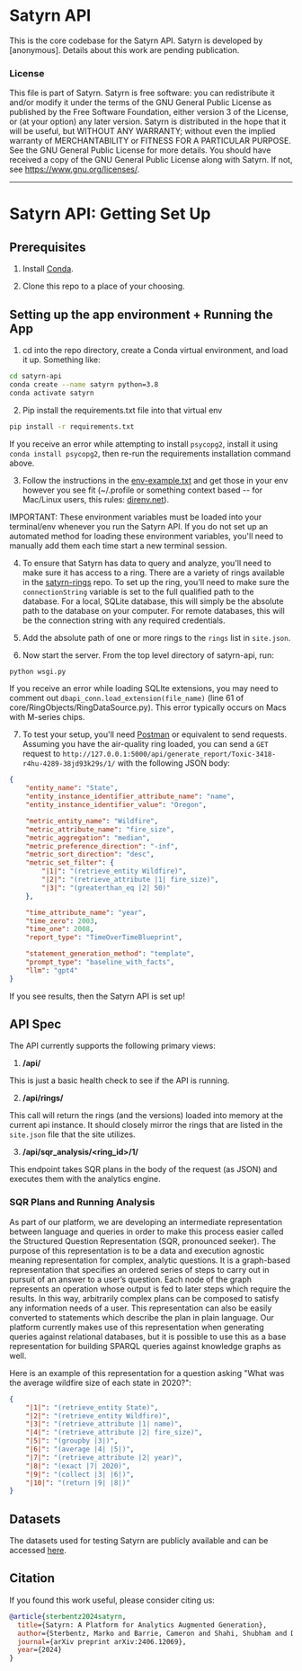 # Satyrn API

This is the core codebase for the Satyrn API. Satyrn is developed by [anonymous]. Details about this work are pending publication.

### License

This file is part of Satyrn.
Satyrn is free software: you can redistribute it and/or modify it under 
the terms of the GNU General Public License as published by the Free Software Foundation, 
either version 3 of the License, or (at your option) any later version.
Satyrn is distributed in the hope that it will be useful, but WITHOUT ANY WARRANTY; 
without even the implied warranty of MERCHANTABILITY or FITNESS FOR A PARTICULAR PURPOSE. 
See the GNU General Public License for more details.
You should have received a copy of the GNU General Public License along with Satyrn. 
If not, see <https://www.gnu.org/licenses/>.

-----------

# Satyrn API: Getting Set Up
## Prerequisites
1. Install [Conda](https://conda.io/projects/conda/en/latest/user-guide/install/index.html).

2. Clone this repo to a place of your choosing.


## Setting up the app environment + Running the App
1. cd into the repo directory, create a Conda virtual environment, and load it up. Something like:
```bash
cd satyrn-api
conda create --name satyrn python=3.8
conda activate satyrn
```

2. Pip install the requirements.txt file into that virtual env
```bash
pip install -r requirements.txt
```
If you receive an error while attempting to install `psycopg2`, install it using `conda install psycopg2`, then re-run the requirements installation command above.

3. Follow the instructions in the [env-example.txt](env-example.txt) and get those in your env however you see fit (~/.profile or something context based -- for Mac/Linux users, this rules: [direnv.net](https://direnv.net)).

IMPORTANT: These environment variables must be loaded into your terminal/env whenever you run the Satyrn API. If you do not set up an automated method for loading these environment variables, you'll need to manually add them each time start a new terminal session.

4. To ensure that Satyrn has data to query and analyze, you'll need to make sure it has access to a ring. There are a variety of rings available in the [satyrn-rings](satyrn-rings/) repo.
To set up the ring, you'll need to make sure the `connectionString` variable is set to the full qualified path to the database. For a local, SQLite database, this will simply be the absolute path to the database on your computer. For remote databases, this will be the connection string with any required credentials.

5. Add the absolute path of one or more rings to the `rings` list in `site.json`.

6. Now start the server. From the top level directory of satyrn-api, run:
```bash
python wsgi.py
```
If you receive an error while loading SQLIte extensions, you may need to comment out `dbapi_conn.load_extension(file_name)` (line 61 of core/RingObjects/RingDataSource.py). This error typically occurs on Macs with M-series chips.

7. To test your setup, you'll need [Postman](https://www.postman.com/downloads/) or equivalent to send requests. Assuming you have the air-quality ring loaded, you can send a `GET` request to `http://127.0.0.1:5000/api/generate_report/Toxic-3418-r4hu-4289-38jd93k29s/1/` with the following JSON body:
```json
{
    "entity_name": "State",
    "entity_instance_identifier_attribute_name": "name",
    "entity_instance_identifier_value": "Oregon",

    "metric_entity_name": "Wildfire",
    "metric_attribute_name": "fire_size",
    "metric_aggregation": "median",
    "metric_preference_direction": "-inf",
    "metric_sort_direction": "desc",
    "metric_set_filter": {
        "|1|": "(retrieve_entity Wildfire)",
        "|2|": "(retrieve_attribute |1| fire_size)",
        "|3|": "(greaterthan_eq |2| 50)"
    },

    "time_attribute_name": "year",
    "time_zero": 2003,
    "time_one": 2008,
    "report_type": "TimeOverTimeBlueprint",

    "statement_generation_method": "template",
    "prompt_type": "baseline_with_facts",
    "llm": "gpt4"
}
```

If you see results, then the Satyrn API is set up!

## API Spec

The API currently supports the following primary views:

1. __/api/__

This is just a basic health check to see if the API is running.

2. __/api/rings/__

This call will return the rings (and the versions) loaded into memory at the current api instance. It should closely mirror the rings that are listed in the `site.json` file that the site utilizes.

3. __/api/sqr_analysis/<ring_id>/1/__

This endpoint takes SQR plans in the body of the request (as JSON) and executes them with the analytics engine.

### SQR Plans and Running Analysis
As part of our platform, we are developing an intermediate representation between language and queries in order to make 
this process easier called the Structured Question Representation (SQR, pronounced seeker). The purpose of this representation
is to be a data and execution agnostic meaning representation for complex, analytic questions. It is a 
graph-based representation that specifies an ordered series of steps to carry out in pursuit of an answer to a 
user’s question. Each node of the graph represents an operation whose output is fed to later steps which require the 
results. In this way, arbitrarily complex plans can be composed to satisfy any information needs of a user. 
This representation can also be easily converted to statements which describe the plan in plain language.
Our platform currently makes use of this representation when generating queries against relational databases, but 
it is possible to use this as a base representation for building SPARQL queries against knowledge graphs as well.

Here is an example of this representation for a question asking "What was the average wildfire size of each state in 2020?":

```json
{
    "|1|": "(retrieve_entity State)",
    "|2|": "(retrieve_entity Wildfire)",
    "|3|": "(retrieve_attribute |1| name)",
    "|4|": "(retrieve_attribute |2| fire_size)",
    "|5|": "(groupby |3|)",
    "|6|": "(average |4| |5|)",
    "|7|": "(retrieve_attribute |2| year)",
    "|8|": "(exact |7| 2020)",
    "|9|": "(collect |3| |6|)",
    "|10|": "(return |9| |8|)"
}
```

## Datasets
The datasets used for testing Satyrn are publicly available and can be accessed [here](https://drive.google.com/file/d/1uDVRPzF1oDa-AqUmr4Trc3KNXhthrlL6/view?usp=share_link).

## Citation
If you found this work useful, please consider citing us:
```bibtex
@article{sterbentz2024satyrn,
  title={Satyrn: A Platform for Analytics Augmented Generation},
  author={Sterbentz, Marko and Barrie, Cameron and Shahi, Shubham and Dutta, Abhratanu and Hooshmand, Donna and Pack, Harper and Hammond, Kristian J},
  journal={arXiv preprint arXiv:2406.12069},
  year={2024}
}
```

